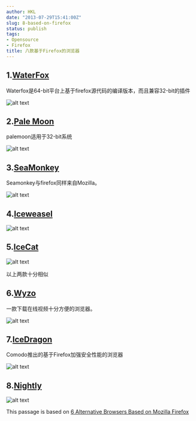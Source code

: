 ```yaml
---
author: HKL
date: "2013-07-29T15:41:00Z"
slug: 8-based-on-firefox
status: publish
tags:
- Opensource
- Firefox
title: 八款基于Firefox的浏览器
---
```



## 1.[WaterFox](http://www.waterfoxproject.org/)

Waterfox是64-bit平台上基于firefox源代码的编译版本，而且兼容32-bit的插件

![alt text](http://photo.fanpou.com/f/p/)


<!--more-->


## 2.[Pale Moon](http://www.palemoon.org/)

palemoon适用于32-bit系统

![alt text](http://photo.fanpou.com/f/m/)

## 3.[SeaMonkey](http://www.seamonkey-project.org/)

Seamonkey与firefox同样来自Mozilla。

![alt text](http://photo.fanpou.com/f/o/)

## 4.[Iceweasel](http://www.geticeweasel.org/)

![alt text](http://photo.fanpou.com/f/l/)



## 5.[IceCat](http://www.gnu.org/software/gnuzilla/)

![alt text](http://photo.fanpou.com/f/j/)

以上两款十分相似

## 6.[Wyzo](http://www.wyzo.com/)

一款下载在线视频十分方便的浏览器。

![alt text](http://photo.fanpou.com/f/q/)


## 7.[IceDragon](http://www.comodo.com/home/browsers-toolbars/icedragon-browser.php)

Comodo推出的基于Firefox加强安全性能的浏览器

![alt text](http://photo.fanpou.com/f/k/)

## 8.[Nightly](http://www1.plala.or.jp/tete009/en-US/software.html)

![alt text](http://photo.fanpou.com/f/h/)



This passage is based on [6 Alternative Browsers Based on Mozilla Firefox]()